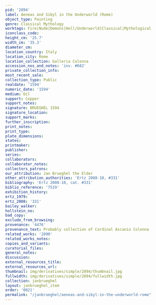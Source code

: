 ```yaml
---
pid: '2894'
label: Aeneas and Sibyl in the Underworld (Rome)
object_type: Painting
genre: Classical Mythology
worktags: Fire|Nude|Demons|Hell/Underworld|Classical|Mythological
iconclass_code:
height_cm: '25.7'
width_cm: '35.3'
diameter_cm:
location_country: Italy
location_city: Rome
location_collection: Galleria Colonna
accession_nos_and_notes: 'inv. #682'
private_collection_info:
most_recent_sale:
collection_type: Public
realdate: '1594'
numeric_date: '1594'
medium: Oil
support: Copper
support_notes:
signature: BRUEGHEL 1594
signature_location:
support_marks:
further_inscription:
print_notes:
print_type:
plate_dimensions:
states:
printmaker:
publisher:
series:
collaborators:
collaborator_notes:
collectors_patrons:
our_attribution: Jan Brueghel the Elder
other_attribution_authorities: 'Ertz 2008-10, #331'
bibliography: 'Ertz 2008-10, cat. #331'
biblio_reference: '7519'
exhibition_history:
ertz_1979:
ertz_2008: '331'
bailey_walker:
hollstein_no:
bad_copy:
exclude_from_browsing:
provenance: '4476'
provenance_text: Probably collection of Cardinal Ascanio Colonna
related_works: '2890'
related_works_notes:
copies_and_variants:
curatorial_files:
general_notes:
discussion:
external_resources_title:
external_resources_url:
thumbnail: img/derivatives/simple/2894/thumbnail.jpg
fullwidth: img/derivatives/simple/2894/fullwidth.jpg
collection: janbrueghel
layout: janbrueghel_item
order: '0021'
permalink: "/janbrueghel/aeneas-and-sibyl-in-the-underworld-rome"
---
```

